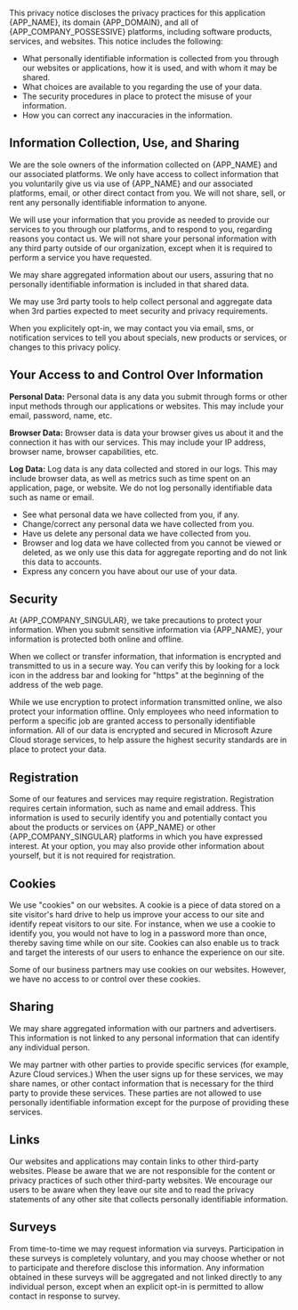 <webui-data data-page-title="{APP_NAME} Privacy Policy">
    <template slot="json" name="page-next-page">
        {
            "name":"Terms & Conditions",
            "href":"/terms"
        }
    </template>
</webui-data>

<webui-quote theme="primary">

This privacy notice discloses the privacy practices for this application {APP_NAME}, its domain {APP_DOMAIN}, and all of {APP_COMPANY_POSSESSIVE} platforms, including software products, services, and websites. This notice includes the following:

- What personally identifiable information is collected from you through our websites or applications, how it is used, and with whom it may be shared.
- What choices are available to you regarding the use of your data.
- The security procedures in place to protect the misuse of your information.
- How you can correct any inaccuracies in the information.

</webui-quote>

<webui-myfi-storage-consent></webui-myfi-storage-consent>

## Information Collection, Use, and Sharing

<webui-page-segment>

We are the sole owners of the information collected on {APP_NAME} and our associated platforms. We only have access to collect information that you voluntarily give us via use of {APP_NAME} and our associated platforms, email, or other direct contact from you. We will not share, sell, or rent any personally identifiable information to anyone.

We will use your information that you provide as needed to provide our services to you through our platforms, and to respond to you, regarding reasons you contact us. We will not share your personal information with any third party outside of our organization, except when it is required to perform a service you have requested.

We may share aggregated information about our users, assuring that no personally identifiable information is included in that shared data.

We may use 3rd party tools to help collect personal and aggregate data when 3rd parties expected to meet security and privacy requirements.

When you explicitely opt-in, we may contact you via email, sms, or notification services to tell you about specials, new products or services, or changes to this privacy policy.

</webui-page-segment>

## Your Access to and Control Over Information

<webui-page-segment>

**Personal Data:** Personal data is any data you submit through forms or other input methods through our applications or websites. This may include your email, password, name, etc.

**Browser Data:** Browser data is data your browser gives us about it and the connection it has with our services. This may include your IP address, browser name, browser capabilities, etc.

**Log Data:** Log data is any data collected and stored in our logs. This may include browser data, as well as metrics such as time spent on an application, page, or website. We do not log personally identifiable data such as name or email.

- See what personal data we have collected from you, if any.
- Change/correct any personal data we have collected from you.
- Have us delete any personal data we have collected from you.
- Browser and log data we have collected from you cannot be viewed or deleted, as we only use this data for aggregate reporting and do not link this data to accounts.
- Express any concern you have about our use of your data.

</webui-page-segment>

## Security

<webui-page-segment>

At {APP_COMPANY_SINGULAR}, we take precautions to protect your information. When you submit sensitive information via {APP_NAME}, your information is protected both online and offline.

When we collect or transfer information, that information is encrypted and transmitted to us in a secure way. You can verify this by looking for a lock icon in the address bar and looking for "https" at the beginning of the address of the web page.

While we use encryption to protect information transmitted online, we also protect your information offline. Only employees who need information to perform a specific job are granted access to personally identifiable information. All of our data is encrypted and secured in Microsoft Azure Cloud storage services, to help assure the highest security standards are in place to protect your data.

</webui-page-segment>

## Registration

<webui-page-segment>

Some of our features and services may require registration. Registration requires certain information, such as name and email address. This information is used to securily identify you and potentially contact you about the products or services on {APP_NAME} or other {APP_COMPANY_SINGULAR} platforms in which you have expressed interest. At your option, you may also provide other information about yourself, but it is not required for reqistration.

</webui-page-segment>

## Cookies

<webui-page-segment>

We use "cookies" on our websites. A cookie is a piece of data stored on a site visitor's hard drive to help us improve your access to our site and identify repeat visitors to our site. For instance, when we use a cookie to identify you, you would not have to log in a password more than once, thereby saving time while on our site. Cookies can also enable us to track and target the interests of our users to enhance the experience on our site.

Some of our business partners may use cookies on our websites. However, we have no access to or control over these cookies.

</setion>

## Sharing

<webui-page-segment>

We may share aggregated information with our partners and advertisers. This information is not linked to any personal information that can identify any individual person.

We may partner with other parties to provide specific services (for example, Azure Cloud services.) When the user signs up for these services, we may share names, or other contact information that is necessary for the third party to provide these services. These parties are not allowed to use personally identifiable information except for the purpose of providing these services.

</webui-page-segment>

## Links

<webui-page-segment>

Our websites and applications may contain links to other third-party websites. Please be aware that we are not responsible for the content or privacy practices of such other third-party websites. We encourage our users to be aware when they leave our site and to read the privacy statements of any other site that collects personally identifiable information.

</webui-page-segment>

## Surveys

<webui-page-segment>

From time-to-time we may request information via surveys. Participation in these surveys is completely voluntary, and you may choose whether or not to participate and therefore disclose this information. Any information obtained in these surveys will be aggregated and not linked directly to any individual person, except when an explicit opt-in is permitted to allow contact in response to survey.

</webui-page-segment>
